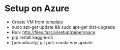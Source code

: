 # Setup on Azure
- Create VM from template
- sudo apt-get update && sudo apt-get dist-upgrade
- Run: http://files.fast.ai/setup/paperspace
- pip install kaggle-cli
- [periodically] git pull; conda env update
